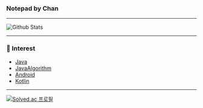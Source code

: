 ### Notepad by Chan

---
![Github Stats](https://github-readme-stats.vercel.app/api?username=oxix97&show_icons=true) <br>

---
### 🤔 Interest 

- [Java](https://github.com/oxix97/Java)
- [JavaAlgorithm](https://github.com/oxix97/Algorithm)
- [Android](https://github.com/oxix97/Android_Study)
- [Kotlin](https://github.com/oxix97/Kotlin)
---

[![Solved.ac
프로필](http://mazassumnida.wtf/api/generate_badge?boj={handle})](https://solved.ac/{handle})

